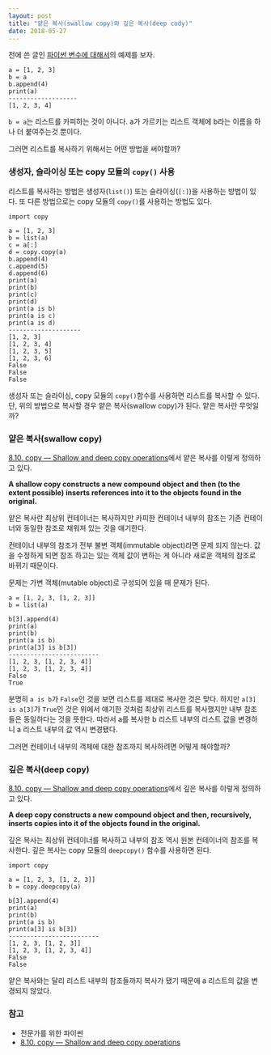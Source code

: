 ```yaml
---
layout: post
title: "얕은 복사(swallow copy)와 깊은 복사(deep cody)"
date: 2018-05-27
---
```

전에 쓴 글인 [파이썬 변수에 대해서](https://lioliolio.github.io/about-variable-in-python/)의 예제를 보자.

```
a = [1, 2, 3]
b = a
b.append(4)
print(a)
-------------------
[1, 2, 3, 4]
```

`b = a`는 리스트를 카피하는 것이 아니다. a가 가르키는 리스트 객체에 b라는 이름을 하나 더 붙여주는것 뿐이다.

그러면 리스트를 복사하기 위해서는 어떤 방법을 써야할까?

### 생성자, 슬라이싱 또는 copy 모듈의 `copy()` 사용
리스트를 복사하는 방법은 생성자(`list()`) 또는 슬라이싱(`[:]`)을 사용하는 방법이 있다. 또 다른 방법으로는 copy 모듈의 `copy()`를 사용하는 방법도 있다.

```
import copy

a = [1, 2, 3]
b = list(a)
c = a[:]
d = copy.copy(a)
b.append(4)
c.append(5)
d.append(6)
print(a)
print(b)
print(c)
print(d)
print(a is b)
print(a is c)
print(a is d)
--------------------
[1, 2, 3]
[1, 2, 3, 4]
[1, 2, 3, 5]
[1, 2, 3, 6]
False
False
False
```

생성자 또는 슬라이싱, copy 모듈의 `copy()`함수를 사용하면 리스트를 복사할 수 있다. 단, 위의 방법으로 복사할 경우 얕은 복사(swallow copy)가 된다. 얕은 복사란 무엇일까?

### 얕은 복사(swallow copy)
[8.10. copy — Shallow and deep copy operations](https://docs.python.org/3.6/library/copy.html)에서 얕은 복사를 이렇게 정의하고 있다.

**A shallow copy constructs a new compound object and then (to the extent possible) inserts references into it to the objects found in the original.**

얕은 복사란 최상위 컨테이너는 복사하지만 카피한 컨테이너 내부의 참조는 기존 컨테이너와 동일한 참조로 채워져 있는 것을 얘기한다. 

컨테이너 내부의 참조가 전부 불변 객체(immutable object)라면 문제 되지 않는다. 값을 수정하게 되면 참조 하고는 있는 객체 값이 변하는 게 아니라 새로운 객체의 참조로 바뀌기 때문이다. 

문제는 가변 객체(mutable object)로 구성되어 있을 때 문제가 된다.

```
a = [1, 2, 3, [1, 2, 3]]
b = list(a)

b[3].append(4)
print(a)
print(b)
print(a is b)
print(a[3] is b[3])
-------------------------
[1, 2, 3, [1, 2, 3, 4]]
[1, 2, 3, [1, 2, 3, 4]]
False
True
```

분명히 `a is b`가 `False`인 것을 보면 리스트를 제대로 복사한 것은 맞다. 하지만 `a[3] is a[3]`가 `True`인 것은 위에서 얘기한 것처럼 최상위 리스트를 복사했지만 내부 참조들은 동일하다는 것을 뜻한다. 따라서 a를 복사한 b 리스트 내부의 리스트 값을 변경하니 a 리스트 내부의 값 역시 변경됐다.

그러면 컨테이너 내부의 객체에 대한 참조까지 복사하려면 어떻게 해야할까?

### 깊은 복사(deep copy)
[8.10. copy — Shallow and deep copy operations](https://docs.python.org/3.6/library/copy.html)에서 깊은 복사를 이렇게 정의하고 있다.

**A deep copy constructs a new compound object and then, recursively, inserts copies into it of the objects found in the original.**

깊은 복사는 최상위 컨테이너를 복사하고 내부의 참조 역시 원본 컨테이너의 참조를 복사한다. 깊은 복사는 copy 모듈의 `deepcopy()` 함수를 사용하면 된다.

```
import copy

a = [1, 2, 3, [1, 2, 3]]
b = copy.deepcopy(a)

b[3].append(4)
print(a)
print(b)
print(a is b)
print(a[3] is b[3])
-------------------------
[1, 2, 3, [1, 2, 3]]
[1, 2, 3, [1, 2, 3, 4]]
False
False
```

얕은 복사와는 달리 리스트 내부의 참조들까지 복사가 됐기 때문에 a 리스트의 값을 변경되지 않았다.
### 참고
- 전문가를 위한 파이썬
- [8.10. copy — Shallow and deep copy operations](https://docs.python.org/3.6/library/copy.html)
